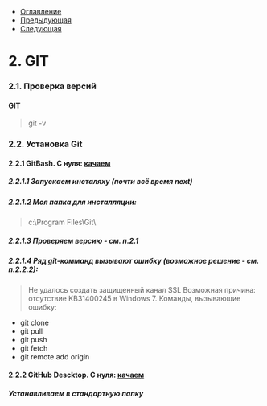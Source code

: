* [Оглавление](../README.md)
* [Предыдующая](1.md)
* [Следующая](3.md)

# 2. GIT

### 2.1. Проверка версий
#### GIT
> git -v

### 2.2. Установка Git
#### 2.2.1 GitBash. С нуля: [качаем](https://git-scm.com/downloads) 
##### 2.2.1.1 Запускаем инсталяху (почти всё время next)
##### 2.2.1.2 Моя папка для инсталляции: 
> c:\Program Files\Git\
##### 2.2.1.3 Проверяем версию - см. п.2.1
##### 2.2.1.4 Ряд git-комманд вызывают ошибку (возможное решение - см. п.2.2.2):
> Не удалось создать защищенный канал SSL
Возможная причина: отсутствие KB31400245 в Windows 7.
Команды, вызывающие ошибку:
* git clone
* git pull
* git push
* git fetch
* git remote add origin

#### 2.2.2 GitHub Descktop. С нуля: [качаем](https://desktop.github.com/) 
##### Устанавливаем в стандартную папку